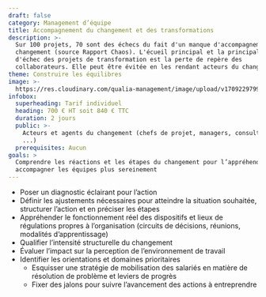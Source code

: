 ```yaml
---
draft: false
category: Management d’équipe
title: Accompagnement du changement et des transformations
description: >-
  Sur 100 projets, 70 sont des échecs du fait d'un manque d'accompagnement au
  changement (source Rapport Chaos). L'écueil principal et la principale cause
  d'échec des projets de transformation est la perte de repère des
  collaborateurs. Elle peut être évitée en les rendant acteurs du changement.
theme: Construire les équilibres
image: >-
  https://res.cloudinary.com/qualia-management/image/upload/v1709229799/cld-sample-2.jpg
infobox:
  superheading: Tarif individuel
  heading: 700 € HT soit 840 € TTC
  duration: 2 jours
  public: >-
    Acteurs et agents du changement (chefs de projet, managers, consultants,
    ...)
  prerequisites: Aucun
goals: >
  Comprendre les réactions et les étapes du changement pour l’appréhender et
  accompagner les équipes plus sereinement
---
```


* Poser un diagnostic éclairant pour l’action
* Définir les ajustements nécessaires pour atteindre la situation souhaitée, structurer l’action et en préciser les étapes
* Appréhender le fonctionnement réel des dispositifs et lieux de régulations propres à l’organisation (circuits de décisions, réunions, modalités d’apprentissage)
* Qualifier l’intensité structurelle du changement
* Évaluer l’impact sur la perception de l’environnement de travail
* Identifier les orientations et domaines prioritaires
  * Esquisser une stratégie de mobilisation des salariés en matière de résolution de problème et leviers de progrès
  * Fixer des jalons pour suivre l’avancement des actions à entreprendre
